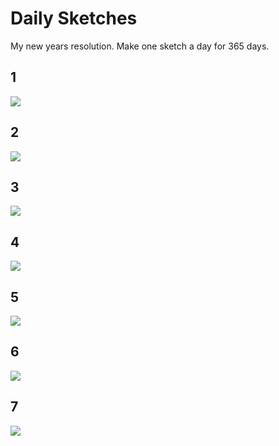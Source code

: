 # Daily Sketches
My new years resolution. Make one sketch a day for 365 days. 

## 1
![](thumbnails/01-01-17.png)
## 2
![](thumbnails/01-02-17.png)
## 3
![](thumbnails/01-03-17.png)
## 4
![](thumbnails/01-04-17.png)
## 5
![](thumbnails/01-05-17.png)
## 6
![](thumbnails/01-06-17.png)
## 7
![](thumbnails/01-07-17.png)
